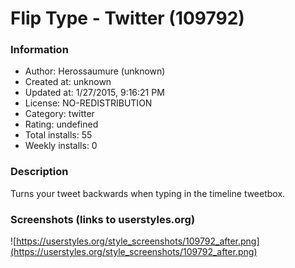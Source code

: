 # Flip Type - Twitter (109792)

### Information
- Author: Herossaumure (unknown)
- Created at: unknown
- Updated at: 1/27/2015, 9:16:21 PM
- License: NO-REDISTRIBUTION
- Category: twitter
- Rating: undefined
- Total installs: 55
- Weekly installs: 0


### Description
Turns your tweet backwards when typing in the timeline tweetbox.


### Screenshots (links to userstyles.org)
![https://userstyles.org/style_screenshots/109792_after.png](https://userstyles.org/style_screenshots/109792_after.png)


